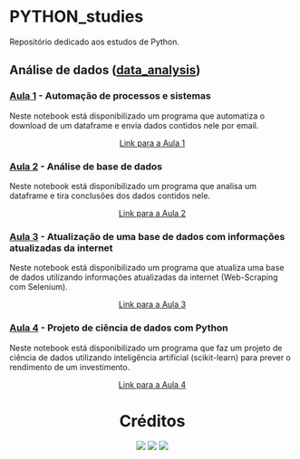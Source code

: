 # PYTHON_studies
Repositório dedicado aos estudos de Python.

## Análise de dados (<a href="https://github.com/owhenrique/PYTHON_studies/tree/main/data_analisys" target="_blank">data_analysis</a>)

### <a href="https://github.com/owhenrique/PYTHON_studies/blob/main/data_analisys/Aula1.ipynb" target="_blank">Aula 1</a> - Automação de processos e sistemas
Neste notebook está disponibilizado um programa que automatiza o download de um dataframe e envia dados contidos nele por email.

<div align="center">
<a  href="https://github.com/owhenrique/PYTHON_studies/blob/main/data_analisys/Aula1.ipynb" target="_blank">Link para a Aula 1</a>
</div>

### <a href="https://github.com/owhenrique/PYTHON_studies/blob/main/data_analisys/Aula2.ipynb" target="_blank">Aula 2</a> - Análise de base de dados
Neste notebook está disponibilizado um programa que analisa um dataframe e tira conclusões dos dados contidos nele.

<div align="center">
<a  href="https://github.com/owhenrique/PYTHON_studies/blob/main/data_analisys/Aula2.ipynb" target="_blank">Link para a Aula 2</a>
</div>

### <a href="https://github.com/owhenrique/PYTHON_studies/blob/main/data_analisys/Aula3.ipynb" target="_blank">Aula 3</a> - Atualização de uma base de dados com informações atualizadas da internet
Neste notebook está disponibilizado um programa que atualiza uma base de dados utilizando informações atualizadas da internet (Web-Scraping com Selenium).

<div align="center">
<a  href="https://github.com/owhenrique/PYTHON_studies/blob/main/data_analisys/Aula3.ipynb" target="_blank">Link para a Aula 3</a>
</div>

### <a href="https://github.com/owhenrique/PYTHON_studies/blob/main/data_analisys/Aula4.ipynb" target="_blank">Aula 4</a> - Projeto de ciência de dados com Python
Neste notebook está disponibilizado um programa que faz um projeto de ciência de dados utilizando inteligência artificial (scikit-learn) para prever o rendimento de um investimento.

<div align="center">
<a  href="https://github.com/owhenrique/PYTHON_studies/blob/main/data_analisys/Aula4.ipynb" target="_blank">Link para a Aula 4</a>
</div>

<h1 align="center"> Créditos</h1>
<div align="center">

<a href="https://github.com/owhenrique" target="_blank"><img src="https://img.shields.io/badge/GitHub-100000?style=for-the-badge&logo=github&logoColor=white"></a>
<a href="https://www.instagram.com/henriqueabdon/" target="_blank"><img src="https://img.shields.io/badge/Instagram-E4405F?style=for-the-badge&logo=instagram&logoColor=white"></a>
<a href="https://www.linkedin.com/in/owhenrique/" target="_blank"><img src="https://img.shields.io/badge/LinkedIn-0077B5?style=for-the-badge&logo=linkedin&logoColor=white"></a>

</div>
<br>

